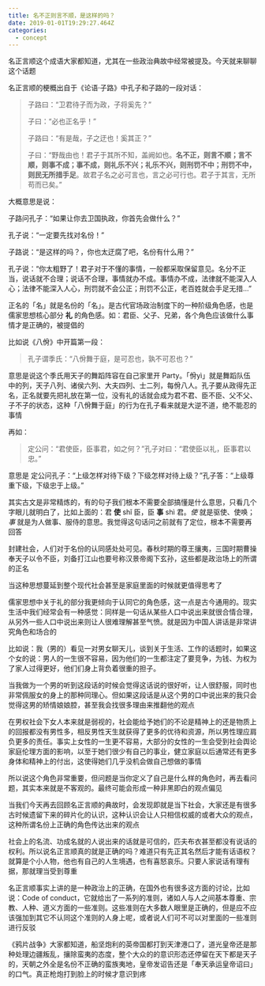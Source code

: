 ```yaml
---
title: 名不正则言不顺，是这样的吗？
date: 2019-01-01T19:29:27.464Z
categories:
  - concept
---
```


名正言顺这个成语大家都知道，尤其在一些政治典故中经常被提及。今天就来聊聊这个话题

名正言顺的梗概出自于《论语·子路》中孔子和子路的一段对话：

> 子路曰：“卫君待子而为政，子将奚先？”
>
> 子曰：“必也正名乎！”
>
> 子路曰：“有是哉，子之迂也！奚其正？”
>
> 子曰：“野哉由也！君子于其所不知，盖阙如也。**名不正，则言不顺；言不顺，则事不成；事不成，则礼乐不兴；礼乐不兴，则刑罚不中；刑罚不中，则民无所措手足**。故君子名之必可言也，言之必可行也。君子于其言，无所苟而已矣。”

大概意思是说：

子路问孔子：“如果让你去卫国执政，你首先会做什么？” 

孔子说：“一定要先找对名份！”

子路说：“是这样的吗？，你也太迂腐了吧，名份有什么用？”

孔子说：“你太粗野了！君子对于不懂的事情，一般都采取保留意见。名分不正当，说话就不合理；说话不合理，事情就办不成。事情办不成，法律就不能深入人心；法律不能深入人心，刑罚就不会公正；刑罚不公正，老百姓就会手足无措…”

正名的「名」就是名份的「名」。是古代官场政治制度下的一种阶级角色感，也是儒家思想核心部分 **礼** 的角色感。如：君臣、父子、兄弟，各个角色应该做什么事情才是正确的，被提倡的

比如说《八佾》中开篇第一段：

> 孔子谓季氏：“八佾舞于庭，是可忍也，孰不可忍也？”

意思是说这个季氏用天子的舞蹈阵容在自己家里开 Party。「佾yì」就是舞蹈队伍中的列，天子八列、诸侯六列、大夫四列、士二列，每佾八人。孔子要从政得先正名，正名就要先把礼放在第一位，没有礼的话就会成为君不君、臣不臣、父不父、子不子的状态，这种「八佾舞于庭」的行为在孔子看来就是大逆不道，绝不能忍的事情

再如：

> 定公问：“君使臣，臣事君，如之何？”孔子对曰：“君使臣以礼，臣事君以忠。”

意思是 定公问孔子：“上级怎样对待下级？下级怎样对待上级？”孔子答：“上级尊重下级，下级忠于上级。”

其实古文是非常精炼的，有的句子我们根本不需要全部搞懂是什么意思，只看几个字眼儿就明白了，比如上面的：君 **使** shǐ 臣，臣 **事** shì 君。*使* 就是驱使、使唤；*事* 就是为人做事、服侍的意思。我觉得这句话问之前就有了定位，根本不需要再回答

封建社会，人们对于名份的认同感处处可见。春秋时期的尊王攘夷，三国时期曹操奉天子以令不臣，刘备打江山也要号称汉景帝阁下玄孙，这些都是政治场上的所谓的正名

当这种思想蔓延到整个现代社会甚至是家庭里面的时候就更值得思考了

儒家思想中关于礼的部分我更倾向于认同它的角色感，这一点是古今通用的。现实生活中我们经常会有一种感觉：同样是一句话从某些人口中说出来就很合情合理，从另外一些人口中说出来则让人很难理解甚至气愤。就是因为中国人讲话是非常讲究角色和场合的

比如说：我（男的）看见一对男女聊天儿，谈到关于生活、工作的话题时，如果这个女的说：男人的一生很不容易，因为他们的一生都注定了要竞争，为钱、为权为了家人过得更好，他们们身上背负着很重的担子。

当我做为一个男的听到这段话的时候会觉得这话说的很好听，让人很舒服，同时也非常佩服女的身上的那种同理心。但如果这段话是从这个男的口中说出来的我只会觉得这男的矫情娘娘腔，甚至我会找很多理由来推翻他的观点

在男权社会下女人本来就是弱视的，社会能给予她们的不论是精神上的还是物质上的回报都没有男性多，相反男性天生就获得了更多的优待和资源，所以男性理应肩负更多的责任。事实上女性的一生更不容易，大部分的女性的一生会受到社会舆论家庭伦理方面的影响，以至于她们很少有自己的事业，健立家庭以后通常还有更多身体和精神上的付出，这使得她们几乎没机会做自己想做的事情

所以说这个角色非常重要，但问题是当你定义了自己是什么样的角色时，再去看问题，其实本来就是不客观的。最终可能会形成一种非黑即白的观点偏见

当我们今天再去回顾名正言顺的典故时，会发现即就是当下社会，大家还是有很多古时候遗留下来的碎片化的认识，这种认识会让人只相信权威的或者大众的观点，这种所谓名份上正确的角色传达出来的观点

社会上的名流、功成名就的人说出来的话就是可信的，匹夫布衣甚至都没有说话的权利。所以说名正言顺真的就是正确的吗？难道只有先正其名然后才能有话语权？就算是个小人物，他也有自己的人生境遇，也有喜怒哀乐。只要人家说话有理有据，那就理当受到尊重

名正言顺事实上讲的是一种政治上的正确，在国外也有很多这方面的讨论，比如说：Code of conduct，它就给出了一系列的准则，诸如人与人之间基本尊重、宗教、人种、道义方面的一些准则。这些准则在大多数人眼里是正确的，但是应不应该强加到其它不认同这个准则的人身上呢，或者说人们可不可以对里面的一些准则进行反驳

《鸦片战争》大家都知道，船坚炮利的英帝国都打到天津港口了，道光皇帝还是那种处理边疆叛乱，攘除蛮夷的态度，整个大众的的意识形态还停留在天下都是天子的，天朝之外全是名份不正确的蛮族夷地，皇帝发诏告还是「奉天承运皇帝诏曰」的口气。真正枪炮打到脸上的时候才意识到疼
